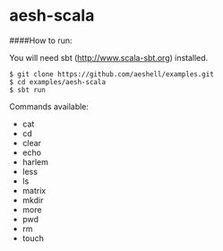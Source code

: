 aesh-scala
==========

####How to run:

You will need sbt (http://www.scala-sbt.org) installed.

```
$ git clone https://github.com/aeshell/examples.git
$ cd examples/aesh-scala
$ sbt run
```

Commands available:

- cat
- cd
- clear
- echo
- harlem
- less
- ls
- matrix
- mkdir
- more
- pwd
- rm
- touch

